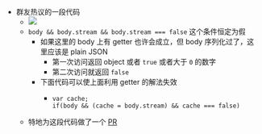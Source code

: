 - 群友热议的一段代码
	- ![](https://user-images.githubusercontent.com/2698003/229670098-b093b04c-22fe-4dd8-85be-b55a29b34c87.png)
	- `body && body.stream && body.stream === false` 这个条件恒定为假
		- 如果这里的 body 上有 getter 也许会成立，但 body 序列化过了，这里应该是 plain JSON
			- 第一次访问返回 object 或者 `true` 或者大于 `0` 的数字
			- 第二次访问就返回 `false`
		- 下面代码可以使上面利用 getter 的解法失效
			- ```
			  var cache;
			  if(body && (cache = body.stream) && cache === false)
			  ```
	- 特地为这段代码做了一个 [PR](https://github.com/barretlee/cloudflare-proxy/pull/5)